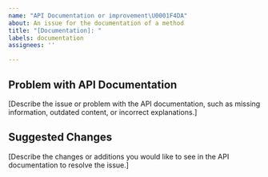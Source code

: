 ```yaml
---
name: "API Documentation or improvement\U0001F4DA"
about: An issue for the documentation of a method
title: "[Documentation]: "
labels: documentation
assignees: ''

---
```


## Problem with API Documentation

[Describe the issue or problem with the API documentation, such as missing information, outdated content, or incorrect explanations.]

## Suggested Changes

[Describe the changes or additions you would like to see in the API documentation to resolve the issue.]

